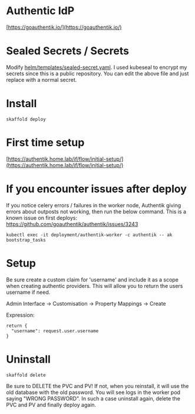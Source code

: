 # Authentic IdP
[https://goauthentik.io/](https://goauthentik.io/)


# Sealed Secrets / Secrets
Modify [helm/templates/sealed-secret.yaml](helm/templates/sealed-secret.yaml).  I used kubeseal to encrypt my secrets since this is a public repository.  You can edit the above file and just replace with a normal secret.

# Install
`skaffold deploy`

# First time setup
[https://authentik.home.lab/if/flow/initial-setup/](https://authentik.home.lab/if/flow/initial-setup/)

# If you encounter issues after deploy
If you notice celery errors / failures in the worker node, Authentik giving errors about outposts not working, then run the below command.  This is a known issue on first deploys: https://github.com/goauthentik/authentik/issues/3243

`kubectl exec -it deployment/authentik-worker -c authentik -- ak bootstrap_tasks`


# Setup
Be sure create a custom claim for 'username' and include it as a scope when creating authentic providers.  This will allow you to return the users username if need.
  
Admin Interface -> Customisation -> Property Mappings -> Create  

Expression:
```
return {
  "username": request.user.username
}
```

# Uninstall
`skaffold delete`  

Be sure to DELETE the PVC and PV!  If not, when you reinstall, it will use the old database with the old password.  You will see logs in the worker pod saying "WRONG PASSWORD".  In such a case 
uninstall again, delete the PVC and PV and finally deploy again.